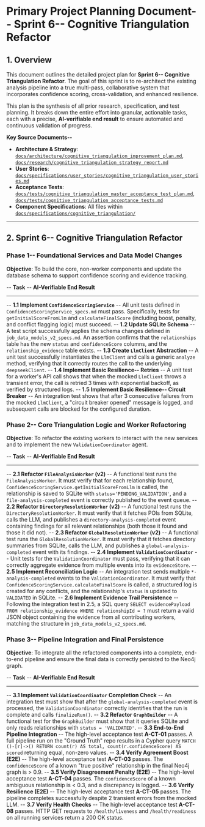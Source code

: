 # Primary Project Planning Document-- Sprint 6-- Cognitive Triangulation Refactor

## 1. Overview

This document outlines the detailed project plan for **Sprint 6-- Cognitive Triangulation Refactor**. The goal of this sprint is to re-architect the existing analysis pipeline into a true multi-pass, collaborative system that incorporates confidence scoring, cross-validation, and enhanced resilience.

This plan is the synthesis of all prior research, specification, and test planning. It breaks down the entire effort into granular, actionable tasks, each with a precise, **AI-verifiable end result** to ensure automated and continuous validation of progress.

**Key Source Documents--**

*   **Architecture & Strategy**: [`docs/architecture/cognitive_triangulation_improvement_plan.md`](docs/architecture/cognitive_triangulation_improvement_plan.md), [`docs/research/cognitive_triangulation_strategy_report.md`](docs/research/cognitive_triangulation_strategy_report.md)
*   **User Stories**: [`docs/specifications/user_stories/cognitive_triangulation_user_stories.md`](docs/specifications/user_stories/cognitive_triangulation_user_stories.md)
*   **Acceptance Tests**: [`docs/tests/cognitive_triangulation_master_acceptance_test_plan.md`](docs/tests/cognitive_triangulation_master_acceptance_test_plan.md), [`docs/tests/cognitive_triangulation_acceptance_tests.md`](docs/tests/cognitive_triangulation_acceptance_tests.md)
*   **Component Specifications**: All files within [`docs/specifications/cognitive_triangulation/`](docs/specifications/cognitive_triangulation/)

---

## 2. Sprint 6-- Cognitive Triangulation Refactor

### Phase 1-- Foundational Services and Data Model Changes

**Objective**: To build the core, non-worker components and update the database schema to support confidence scoring and evidence tracking.

-- **Task** -- **AI-Verifiable End Result**
-- --- -- ---
-- **1.1 Implement `ConfidenceScoringService`** -- All unit tests defined in `ConfidenceScoringService_specs.md` must pass. Specifically, tests for `getInitialScoreFromLlm` and `calculateFinalScore` (including boost, penalty, and conflict flagging logic) must succeed.
-- **1.2 Update SQLite Schema** -- A test script successfully applies the schema changes defined in `job_data_models_v2_specs.md`. An assertion confirms that the `relationships` table has the new `status` and `confidenceScore` columns, and the `relationship_evidence` table exists.
-- **1.3 Create `LlmClient` Abstraction** -- A unit test successfully instantiates the `LlmClient` and calls a generic `analyze` method, verifying that it correctly routes the call to the underlying `deepseekClient`.
-- **1.4 Implement Basic Resilience-- Retries** -- A unit test for a worker's API call shows that when the mocked `LlmClient` throws a transient error, the call is retried 3 times with exponential backoff, as verified by structured logs.
-- **1.5 Implement Basic Resilience-- Circuit Breaker** -- An integration test shows that after 3 consecutive failures from the mocked `LlmClient`, a "circuit breaker opened" message is logged, and subsequent calls are blocked for the configured duration.

### Phase 2-- Core Triangulation Logic and Worker Refactoring

**Objective**: To refactor the existing workers to interact with the new services and to implement the new `ValidationCoordinator` agent.

-- **Task** -- **AI-Verifiable End Result**
-- --- -- ---
-- **2.1 Refactor `FileAnalysisWorker` (v2)** -- A functional test runs the `FileAnalysisWorker`. It must verify that for each relationship found, `ConfidenceScoringService.getInitialScoreFromLlm` is called, the relationship is saved to SQLite with `status='PENDING_VALIDATION'`, and a `file-analysis-completed` event is correctly published to the event queue.
-- **2.2 Refactor `DirectoryResolutionWorker` (v2)** -- A functional test runs the `DirectoryResolutionWorker`. It must verify that it fetches POIs from SQLite, calls the LLM, and publishes a `directory-analysis-completed` event containing findings for all relevant relationships (both those it found and those it did not).
-- **2.3 Refactor `GlobalResolutionWorker` (v2)** -- A functional test runs the `GlobalResolutionWorker`. It must verify that it fetches directory summaries from SQLite, calls the LLM, and publishes a `global-analysis-completed` event with its findings.
-- **2.4 Implement `ValidationCoordinator`** -- Unit tests for the `ValidationCoordinator` must pass, verifying that it can correctly aggregate evidence from multiple events into its `evidenceStore`.
-- **2.5 Implement Reconciliation Logic** -- An integration test sends multiple `*-analysis-completed` events to the `ValidationCoordinator`. It must verify that `ConfidenceScoringService.calculateFinalScore` is called, a structured log is created for any conflicts, and the relationship's `status` is updated to `VALIDATED` in SQLite.
-- **2.6 Implement Evidence Trail Persistence** -- Following the integration test in 2.5, a SQL query `SELECT evidencePayload FROM relationship_evidence WHERE relationshipId = ?` must return a valid JSON object containing the evidence from all contributing workers, matching the structure in `job_data_models_v2_specs.md`.

### Phase 3-- Pipeline Integration and Final Persistence

**Objective**: To integrate all the refactored components into a complete, end-to-end pipeline and ensure the final data is correctly persisted to the Neo4j graph.

-- **Task** -- **AI-Verifiable End Result**
-- --- -- ---
-- **3.1 Implement `ValidationCoordinator` Completion Check** -- An integration test must show that after the `global-analysis-completed` event is processed, the `ValidationCoordinator` correctly identifies that the run is complete and calls `finalizeRun()`.
-- **3.2 Refactor `GraphBuilder`** -- A functional test for the `GraphBuilder` must show that it queries SQLite and only reads relationships with `status = 'VALIDATED'`.
-- **3.3 End-to-End Pipeline Integration** -- The high-level acceptance test **A-CT-01** passes. A full pipeline run on the "Ground Truth" repo results in a Cypher query `MATCH ()-[r]->() RETURN count(r) AS total, count(r.confidenceScore) AS scored` returning equal, non-zero values.
-- **3.4 Verify Agreement Boost (E2E)** -- The high-level acceptance test **A-CT-03** passes. The `confidenceScore` of a known "true positive" relationship in the final Neo4j graph is > 0.9.
-- **3.5 Verify Disagreement Penalty (E2E)** -- The high-level acceptance test **A-CT-04** passes. The `confidenceScore` of a known ambiguous relationship is < 0.3, and a discrepancy is logged.
-- **3.6 Verify Resilience (E2E)** -- The high-level acceptance test **A-CT-05** passes. The pipeline completes successfully despite 2 transient errors from the mocked LLM.
-- **3.7 Verify Health Checks** -- The high-level acceptance test **A-CT-08** passes. HTTP GET requests to `/health/liveness` and `/health/readiness` on all running services return a 200 OK status.

